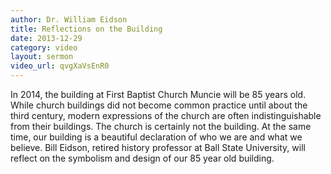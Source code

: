 ```yaml
---
author: Dr. William Eidson
title: Reflections on the Building
date: 2013-12-29
category: video
layout: sermon
video_url: qvgXaVsEnR0
---
```


In 2014, the building at First Baptist Church Muncie will be 85 years old. While church buildings did not become common practice until about the third century, modern expressions of the church are often indistinguishable from their buildings. The church is certainly not the building. At the same time, our building is a beautiful declaration of who we are and what we believe. Bill Eidson, retired history professor at Ball State University, will reflect on the symbolism and design of our 85 year old building.
